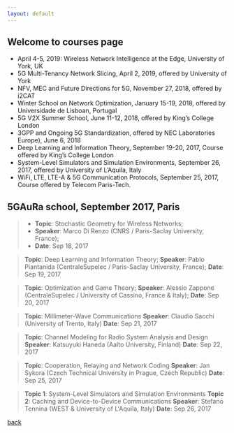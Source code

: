 ```yaml
---
layout: default
---
```


## Welcome to courses page

- April 4-5, 2019: Wireless Network Intelligence at the Edge, University of York, UK
- 5G Multi-Tenancy Network Slicing, April 2, 2019, offered by University of York
- NFV, MEC and Future Directions for 5G, November 27, 2018, offered by i2CAT
- Winter School on Network Optimization, January 15-19, 2018, offered by Universidade de Lisboan, Portugal
- 5G V2X Summer School, June 11-12, 2018, offered by King’s College London
- 3GPP and Ongoing 5G Standardization, offered by NEC Laboratories Europe), June 6, 2018
- Deep Learning and Information Theory, September 19-20, 2017, Course offered by King’s College London
- System-Level Simulators and Simulation Environments, September 26, 2017, offered by University of L’Aquila, Italy
- WiFi, LTE, LTE-A & 5G Communication Protocols, September 25, 2017, Course offered by Telecom Paris-Tech.


## 5GAuRa school, September 2017, Paris

> - **Topic**: Stochastic Geometry for Wireless Networks;
> - **Speaker**: Marco Di Renzo (CNRS / Paris-Saclay University, France);
> - **Date**: Sep 18, 2017 


> **Topic**: Deep Learning and Information Theory;
> **Speaker**: Pablo Piantanida (CentraleSupelec / Paris-Saclay University, France);
> **Date**: Sep 19, 2017

> **Topic**: Optimization and Game Theory;
> **Speaker**: Alessio Zappone (CentraleSupelec / University of Cassino, France & Italy);
> **Date**: Sep 20, 2017

> **Topic**: Millimeter-Wave Communications
> **Speaker**: Claudio Sacchi (University of Trento, Italy)
> **Date**: Sep 21, 2017

> **Topic**: Channel Modeling for Radio System Analysis and Design
> **Speaker**: Katsuyuki Haneda (Aalto University, Finland)
> **Date**: Sep 22, 2017

> **Topic**: Cooperation, Relaying and Network Coding
> **Speaker**: Jan Sykora (Czech Technical University in Prague, Czech Republic)
> **Date**: Sep 25, 2017

> **Topic 1**: System-Level Simulators and Simulation Environments
> **Topic 2**: Caching and Device-to-Device Communications
> **Speaker**: Stefano Tennina (WEST & University of L'Aquila, Italy)
> **Date**: Sep 26, 2017









[back](./)
